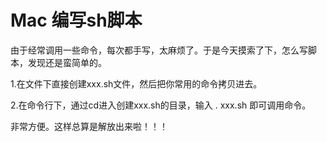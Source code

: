 # Mac 编写sh脚本

由于经常调用一些命令，每次都手写，太麻烦了。于是今天摸索了下，怎么写脚本，发现还是蛮简单的。

1.在文件下直接创建xxx.sh文件，然后把你常用的命令拷贝进去。

2.在命令行下，通过cd进入创建xxx.sh的目录，输入 . xxx.sh 即可调用命令。

非常方便。这样总算是解放出来啦！！！